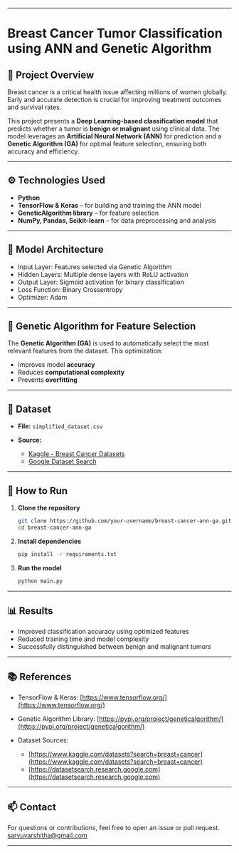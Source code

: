 

---

# Breast Cancer Tumor Classification using ANN and Genetic Algorithm

## 📌 Project Overview

Breast cancer is a critical health issue affecting millions of women globally. Early and accurate detection is crucial for improving treatment outcomes and survival rates.

This project presents a **Deep Learning-based classification model** that predicts whether a tumor is **benign or malignant** using clinical data. The model leverages an **Artificial Neural Network (ANN)** for prediction and a **Genetic Algorithm (GA)** for optimal feature selection, ensuring both accuracy and efficiency.

---

## ⚙️ Technologies Used

* **Python**
* **TensorFlow & Keras** – for building and training the ANN model
* **GeneticAlgorithm library** – for feature selection
* **NumPy, Pandas, Scikit-learn** – for data preprocessing and analysis

---

## 🧠 Model Architecture

* Input Layer: Features selected via Genetic Algorithm
* Hidden Layers: Multiple dense layers with ReLU activation
* Output Layer: Sigmoid activation for binary classification
* Loss Function: Binary Crossentropy
* Optimizer: Adam

---

## 🧬 Genetic Algorithm for Feature Selection

The **Genetic Algorithm (GA)** is used to automatically select the most relevant features from the dataset. This optimization:

* Improves model **accuracy**
* Reduces **computational complexity**
* Prevents **overfitting**

---

## 📂 Dataset

* **File:** `simplified_dataset.csv`
* **Source:**

  * [Kaggle - Breast Cancer Datasets](https://www.kaggle.com/datasets?search=breast+cancer)
  * [Google Dataset Search](https://datasetsearch.research.google.com)

---

## 🚀 How to Run

1. **Clone the repository**

   ```bash
   git clone https://github.com/your-username/breast-cancer-ann-ga.git
   cd breast-cancer-ann-ga
   ```

2. **Install dependencies**

   ```bash
   pip install -r requirements.txt
   ```

3. **Run the model**

   ```bash
   python main.py
   ```

---

## 📊 Results

* Improved classification accuracy using optimized features
* Reduced training time and model complexity
* Successfully distinguished between benign and malignant tumors

---

## 📚 References

* TensorFlow & Keras: [https://www.tensorflow.org/](https://www.tensorflow.org/)
* Genetic Algorithm Library: [https://pypi.org/project/geneticalgorithm/](https://pypi.org/project/geneticalgorithm/)
* Dataset Sources:

  * [https://www.kaggle.com/datasets?search=breast+cancer](https://www.kaggle.com/datasets?search=breast+cancer)
  * [https://datasetsearch.research.google.com](https://datasetsearch.research.google.com)

---

## 📫 Contact

For questions or contributions, feel free to open an issue or pull request.
sarvuvarshitha@gmail.com

---


